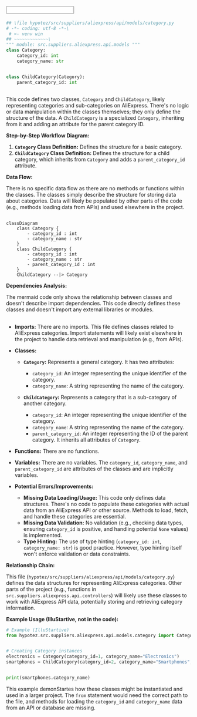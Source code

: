 ## <input code>

```python
## \file hypotez/src/suppliers/aliexpress/api/models/category.py
# -*- coding: utf-8 -*-\
 # <- venv win
## ~~~~~~~~~~~~~\
""" module: src.suppliers.aliexpress.api.models """
class Category:
    category_id: int
    category_name: str


class ChildCategory(Category):
    parent_category_id: int
```

## <algorithm>

This code defines two classes, `Category` and `ChildCategory`, likely representing categories and sub-categories on AliExpress.  There's no logic or data manipulation within the classes themselves; they only define the structure of the data.  A `ChildCategory` is a specialized `Category`, inheriting from it and adding an attribute for the parent category ID.

**Step-by-Step Workflow Diagram:**

1. **`Category` Class Definition:** Defines the structure for a basic category.
2. **`ChildCategory` Class Definition:** Defines the structure for a child category, which inherits from `Category` and adds a `parent_category_id` attribute.

**Data Flow:**

There is no specific data flow as there are no methods or functions within the classes.  The classes simply describe the structure for storing data about categories.  Data will likely be populated by other parts of the code (e.g., methods loading data from APIs) and used elsewhere in the project.

## <mermaid>

```mermaid
classDiagram
    class Category {
        - category_id : int
        - category_name : str
    }
    class ChildCategory {
        - category_id : int
        - category_name : str
        - parent_category_id : int
    }
    ChildCategory --|> Category
```

**Dependencies Analysis:**

The mermaid code only shows the relationship between classes and doesn't describe import dependencies.  This code directly defines these classes and doesn't import any external libraries or modules.


## <explanation>

* **Imports:** There are no imports.  This file defines classes related to AliExpress categories.  Import statements will likely exist elsewhere in the project to handle data retrieval and manipulation (e.g., from APIs).

* **Classes:**
    * **`Category`:**  Represents a general category.  It has two attributes:
        * `category_id`: An integer representing the unique identifier of the category.
        * `category_name`: A string representing the name of the category.

    * **`ChildCategory`:** Represents a category that is a sub-category of another category.
        * `category_id`: An integer representing the unique identifier of the category.
        * `category_name`: A string representing the name of the category.
        * `parent_category_id`: An integer representing the ID of the parent category.  It inherits all attributes of `Category`.

* **Functions:** There are no functions.

* **Variables:** There are no variables.  The `category_id`, `category_name`, and `parent_category_id` are attributes of the classes and are implicitly variables.


* **Potential Errors/Improvements:**
    * **Missing Data Loading/Usage:**  This code only defines data structures.  There's no code to populate these categories with actual data from an AliExpress API or other source. Methods to load, fetch, and handle these categories are essential.
    * **Missing Data Validation:** No validation (e.g., checking data types, ensuring `category_id` is positive, and handling potential `None` values) is implemented.
    * **Type Hinting:** The use of type hinting (`category_id: int`, `category_name: str`) is good practice. However, type hinting itself won't enforce validation or data constraints.

**Relationship Chain:**

This file (`hypotez/src/suppliers/aliexpress/api/models/category.py`) defines the data structures for representing AliExpress categories.  Other parts of the project (e.g., functions in `src.suppliers.aliexpress.api.controllers`) will likely use these classes to work with AliExpress API data, potentially storing and retrieving category information.


**Example Usage (IlluStartive, not in the code):**


```python
# Example (IlluStartive)
from hypotez.src.suppliers.aliexpress.api.models.category import Category, ChildCategory


# Creating Category instances
electronics = Category(category_id=1, category_name="Electronics")
smartphones = ChildCategory(category_id=2, category_name="Smartphones", parent_category_id=1)


print(smartphones.category_name)
```
This example demonStartes how these classes might be instantiated and used in a larger project.  The `from` statement would need the correct path to the file, and methods for loading the `category_id` and `category_name` data from an API or database are missing.
